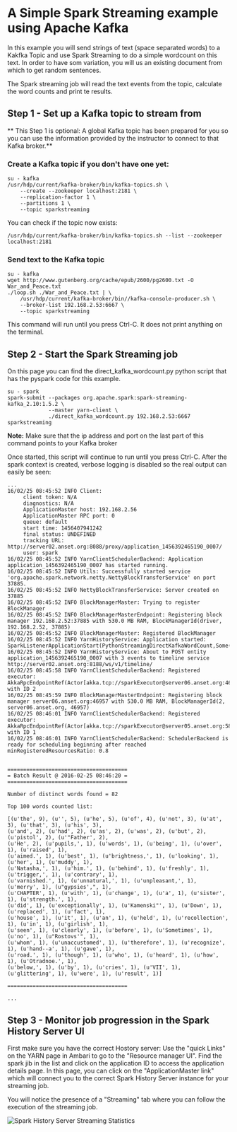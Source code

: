 # A Simple Spark Streaming example using Apache Kafka

In this example you will send strings of text (space separated words) to a Kakfka Topic and use Spark Streaming to do a simple wordcount on this text. In order to have som variation, you will us an existing document from which to get random sentences.

The Spark streaming job will read the text events from the topic, calculate the word counts and print te results.

## Step 1 - Set up a Kafka topic to stream from 


** This Step 1 is optional: A global Kafka topic has been prepared for you so you can use the information provided by the instructor to connect to that Kafka broker.**
 
### Create a Kafka topic if you don't have one yet:

    su - kafka
    /usr/hdp/current/kafka-broker/bin/kafka-topics.sh \
        --create --zookeeper localhost:2181 \
        --replication-factor 1 \ 
        --partitions 1 \ 
        --topic sparkstreaming

You can check if the topic now exists:

    /usr/hdp/current/kafka-broker/bin/kafka-topics.sh --list --zookeeper localhost:2181


### Send text to the Kafka topic


    su - kafka
    wget http://www.gutenberg.org/cache/epub/2600/pg2600.txt -O War_and_Peace.txt
    ./loop.sh ./War_and_Peace.txt | \
        /usr/hdp/current/kafka-broker/bin//kafka-console-producer.sh \
        --broker-list 192.168.2.53:6667 \ 
        --topic sparkstreaming


This command will run until you press Ctrl-C. It does not print anything on the terminal.


## Step 2 - Start the Spark Streaming job

On this page you can find the direct_kafka_wordcount.py python script that has the pyspark code for this example.

    su - spark
    spark-submit --packages org.apache.spark:spark-streaming-kafka_2.10:1.5.2 \
                 --master yarn-client \
                 ./direct_kafka_wordcount.py 192.168.2.53:6667 sparkstreaming

**Note:** Make sure that the ip address and port on the last part of this command points to your Kafka broker 

Once started, this script will continue to run until you press Ctrl-C. After the spark context is created, verbose logging is disabled so the real output can easily be seen:

```
...
16/02/25 08:45:52 INFO Client: 
	 client token: N/A
	 diagnostics: N/A
	 ApplicationMaster host: 192.168.2.56
	 ApplicationMaster RPC port: 0
	 queue: default
	 start time: 1456407941242
	 final status: UNDEFINED
	 tracking URL: http://server02.anset.org:8088/proxy/application_1456392465190_0007/
	 user: spark
16/02/25 08:45:52 INFO YarnClientSchedulerBackend: Application application_1456392465190_0007 has started running.
16/02/25 08:45:52 INFO Utils: Successfully started service 'org.apache.spark.network.netty.NettyBlockTransferService' on port 37885.
16/02/25 08:45:52 INFO NettyBlockTransferService: Server created on 37885
16/02/25 08:45:52 INFO BlockManagerMaster: Trying to register BlockManager
16/02/25 08:45:52 INFO BlockManagerMasterEndpoint: Registering block manager 192.168.2.52:37885 with 530.0 MB RAM, BlockManagerId(driver, 192.168.2.52, 37885)
16/02/25 08:45:52 INFO BlockManagerMaster: Registered BlockManager
16/02/25 08:45:52 INFO YarnHistoryService: Application started: SparkListenerApplicationStart(PythonStreamingDirectKafkaWordCount,Some(application_1456392465190_0007),1456407929435,spark,None,None)
16/02/25 08:45:52 INFO YarnHistoryService: About to POST entity application_1456392465190_0007 with 3 events to timeline service http://server02.anset.org:8188/ws/v1/timeline/
16/02/25 08:45:58 INFO YarnClientSchedulerBackend: Registered executor: AkkaRpcEndpointRef(Actor[akka.tcp://sparkExecutor@server06.anset.org:46283/user/Executor#1389738519]) with ID 2
16/02/25 08:45:59 INFO BlockManagerMasterEndpoint: Registering block manager server06.anset.org:46957 with 530.0 MB RAM, BlockManagerId(2, server06.anset.org, 46957)
16/02/25 08:46:01 INFO YarnClientSchedulerBackend: Registered executor: AkkaRpcEndpointRef(Actor[akka.tcp://sparkExecutor@server05.anset.org:58707/user/Executor#-1987030888]) with ID 1
16/02/25 08:46:01 INFO YarnClientSchedulerBackend: SchedulerBackend is ready for scheduling beginning after reached minRegisteredResourcesRatio: 0.8


======================================
= Batch Result @ 2016-02-25 08:46:20 =
======================================

Number of distinct words found = 82

Top 100 words counted list:

[(u'the', 9), (u'', 5), (u'he', 5), (u'of', 4), (u'not', 3), (u'at', 3), (u'that', 3), (u'his', 3),
(u'and', 2), (u'had', 2), (u'as', 2), (u'was', 2), (u'but', 2), (u'pistol', 2), (u'"Father', 2), 
(u'He', 2), (u'pupils,', 1), (u'words', 1), (u'being', 1), (u'over', 1), (u'raised', 1), 
(u'aimed.', 1), (u'best', 1), (u'brightness,', 1), (u'looking', 1), (u'her', 1), (u'muddy', 1), 
(u'Natasha,', 1), (u'him.', 1), (u'behind', 1), (u'freshly', 1), (u'trigger,', 1), (u'contrary', 1), 
(u'varnished.', 1), (u'unnatural,', 1), (u'unpleasant,', 1), (u'merry', 1), (u"gypsies',", 1), 
(u'CHAPTER', 1), (u'with', 1), (u'change', 1), (u'a', 1), (u'sister', 1), (u'strength.', 1), 
(u'did', 1), (u'exceptionally', 1), (u'Kamenski"', 1), (u'Down', 1), (u'replaced', 1), (u'fact', 1), 
(u'house', 1), (u'it', 1), (u'an', 1), (u'held', 1), (u'recollection', 1), (u'in', 1), (u'girlish', 1),
(u'seen', 1), (u'clearly', 1), (u'before', 1), (u'Sometimes', 1), (u'no', 1), (u"Rostovs'", 1), 
(u'whom', 1), (u'unaccustomed', 1), (u'therefore', 1), (u'recognize', 1), (u'hand--a', 1), (u'gave', 1), 
(u'road.', 1), (u'though', 1), (u'who', 1), (u'heard', 1), (u'how', 1), (u'Otradnoe.', 1), 
(u'below,', 1), (u'by', 1), (u'cries', 1), (u'VII', 1), (u'glittering', 1), (u'were', 1), (u'result', 1)]

======================================

...

```

## Step 3 - Monitor job progression in the Spark History Server UI

First make sure you have the correct Hostory server: Use the "quick Links" on the YARN page in Ambari to go to the "Resource manager UI". Find the spark jib in the list and click on the application ID to access the application details page. In this page, you can click on the "ApplicationMaster link" which will connect you to the correct Spark History Server instance for your streaming job.

 You will notice the presence of a "Streaming" tab where you can follow the execution of the streaming job.
 
 ![Spark History Server Streaming Statistics](https://raw.githubusercontent.com/anset/SparkDemos/master/SimpleKafkaStreaming/HistoryServerStreamingStatistics.png)

